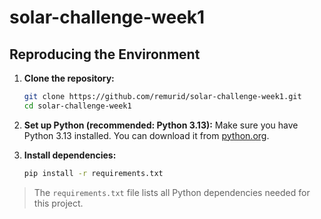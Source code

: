 # solar-challenge-week1

## Reproducing the Environment

1. **Clone the repository:**
   ```sh
   git clone https://github.com/remurid/solar-challenge-week1.git
   cd solar-challenge-week1
   ```

2. **Set up Python (recommended: Python 3.13):**
   Make sure you have Python 3.13 installed. You can download it from [python.org](https://www.python.org/downloads/).

3. **Install dependencies:**
   ```sh
   pip install -r requirements.txt
   ```

> The `requirements.txt` file lists all Python dependencies needed for this project.